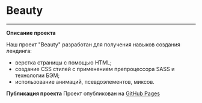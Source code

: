 # Beauty

---

**Описание проекта**

Наш проект "Beauty" разработан для получения навыков создания лендинга:

- верстка страницы с помощью HTML;
- создание CSS стилей с применением препроцессора SASS и технологии БЭМ;
- использование анимаций, псевдоэлементов, миксов.

**Публикация проекта**
Проект опубликован на [GitHub Pages](https://mmsnegova.github.io/beauty/)
